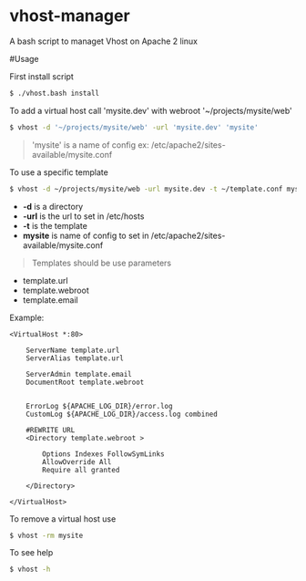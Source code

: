 # vhost-manager
A bash script to managet Vhost on Apache 2 linux

#Usage

First install script

```sh
$ ./vhost.bash install

```

To add a virtual host call 'mysite.dev' with webroot '~/projects/mysite/web'

```sh
$ vhost -d '~/projects/mysite/web' -url 'mysite.dev' 'mysite'
```
>'mysite' is a name of config ex: /etc/apache2/sites-available/mysite.conf

To use a specific template
```sh
$ vhost -d ~/projects/mysite/web -url mysite.dev -t ~/template.conf mysite
```
- **-d** is a directory
- **-url** is the url to set in /etc/hosts
- **-t** is the template
- **mysite** is name of config to set in /etc/apache2/sites-available/mysite.conf

>Templates should be use parameters
* template.url
* template.webroot
* template.email

Example:
```
<VirtualHost *:80>

    ServerName template.url
    ServerAlias template.url

    ServerAdmin template.email
    DocumentRoot template.webroot


    ErrorLog ${APACHE_LOG_DIR}/error.log
    CustomLog ${APACHE_LOG_DIR}/access.log combined

    #REWRITE URL     
    <Directory template.webroot >

        Options Indexes FollowSymLinks
        AllowOverride All
        Require all granted

    </Directory>

</VirtualHost>

```

To remove a virtual host use
```sh
$ vhost -rm mysite
```

To see help
```sh
$ vhost -h
```
